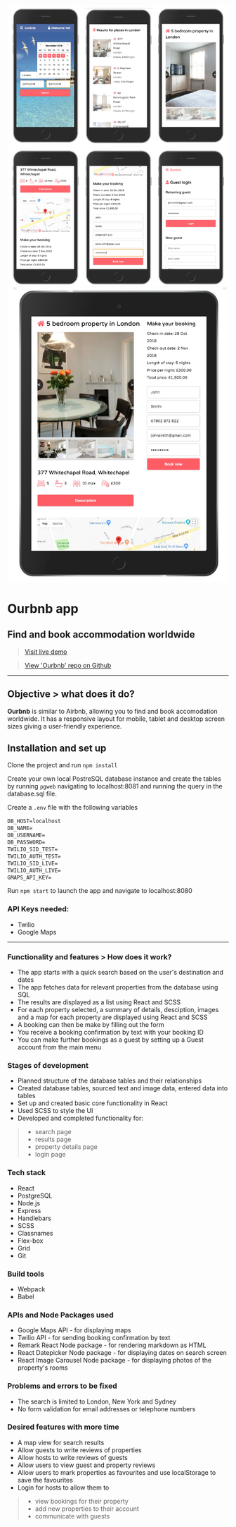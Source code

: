 ![Screenshot](./static/images/screenshot-mobile-views.jpg) 
![Screenshot](./static/images/screenshot-tablet-view.jpg) 

# Ourbnb app 
## Find and book accommodation worldwide

> [Visit live demo](#)

> [View 'Ourbnb' repo on Github](https://github.com/OurBnB/OurBnB)

--- 

## Objective > what does it do?
**Ourbnb** is similar to Airbnb, allowing you to find and book accomodation worldwide. It has a responsive layout for mobile, tablet and desktop screen sizes giving a user-friendly experience.

## Installation and set up
Clone the project and run `npm install`

Create your own local PostreSQL database instance and create the tables by running `pgweb` navigating to localhost:8081 and running the query in the database.sql file.

Create a `.env` file with the following variables
```
DB_HOST=localhost
DB_NAME=
DB_USERNAME=
DB_PASSWORD=
TWILIO_SID_TEST=
TWILIO_AUTH_TEST=
TWILIO_SID_LIVE=
TWILIO_AUTH_LIVE=
GMAPS_API_KEY=
```
Run `npm start` to launch the app and navigate to localhost:8080

### API Keys needed:
+ Twilio
+ Google Maps

---

### Functionality and features > How does it work?
+ The app starts with a quick search based on the user's destination and dates 
+ The app fetches data for relevant properties from the database using SQL
+ The results are displayed as a list using React and SCSS
+ For each property selected, a summary of details, desciption, images and a map for each property are displayed using React and SCSS
+ A booking can then be make by filling out the form
+ You receive a booking confirmation by text with your booking ID
+ You can make further bookings as a guest by setting up a Guest account from the main menu

### Stages of development
+ Planned structure of the database tables and their relationships
+ Created database tables, sourced text and image data, entered data into tables
+ Set up and created basic core functionality in React
+ Used SCSS to style the UI
+ Developed and completed functionality for:
> + search page
> + results page
> + property details page
> + login page

### Tech stack
+ React
+ PostgreSQL
+ Node.js
+ Express
+ Handlebars
+ SCSS
+ Classnames
+ Flex-box
+ Grid
+ Git


### Build tools
- Webpack
- Babel

### APIs and Node Packages used
+ Google Maps API - for displaying maps
+ Twilio API - for sending booking confirmation by text
+ Remark React Node package - for rendering markdown as HTML
+ React Datepicker Node package - for displaying dates on search screen
+ React Image Carousel Node package - for displaying photos of the property's rooms

### Problems and errors to be fixed
+ The search is limited to London, New York and Sydney
+ No form validation for email addresses or telephone numbers

### Desired features with more time
+ A map view for search results
+ Allow guests to write reviews of properties
+ Allow hosts to write reviews of guests
+ Allow users to view guest and property reviews
+ Allow users to mark properties as favourites and use localStorage to save the favourites
+ Login for hosts to allow them to 
> + view bookings for their property
> + add new properties to their account
> + communicate with guests